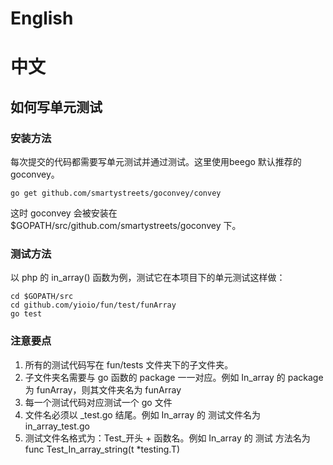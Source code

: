 # English #


# 中文 #

## 如何写单元测试 ##

### 安装方法 ###

每次提交的代码都需要写单元测试并通过测试。这里使用beego 默认推荐的 goconvey。

    go get github.com/smartystreets/goconvey/convey

这时 goconvey 会被安装在 $GOPATH/src/github.com/smartystreets/goconvey 下。

### 测试方法 ### 

以 php 的 in_array() 函数为例，测试它在本项目下的单元测试这样做：

    cd $GOPATH/src
    cd github.com/yioio/fun/test/funArray
    go test

### 注意要点 ###

1. 所有的测试代码写在 fun/tests 文件夹下的子文件夹。
1. 子文件夹名需要与 go 函数的 package 一一对应。例如 In_array 的 package 为 funArray，则其文件夹名为 funArray
1. 每一个测试代码对应测试一个 go 文件
1. 文件名必须以 _test.go 结尾。例如 In_array 的 测试文件名为 in_array_test.go
1. 测试文件名格式为：Test_开头 + 函数名。例如 In_array 的 测试 方法名为 func Test_In_array_string(t *testing.T)
